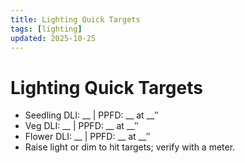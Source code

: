 ```yaml
---
title: Lighting Quick Targets
tags: [lighting]
updated: 2025-10-25
---
```

# Lighting Quick Targets

- Seedling DLI: __ | PPFD: __ at __″  
- Veg DLI: __ | PPFD: __ at __″  
- Flower DLI: __ | PPFD: __ at __″  
- Raise light or dim to hit targets; verify with a meter.
